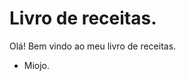 <h1><b>Livro de receitas.</b></h1>

<p>Olá! Bem vindo ao meu livro de receitas.
<br>

<ul>
<li>Miojo.</li>
</ul>
